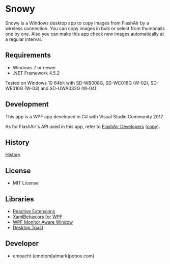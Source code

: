 ﻿# Snowy

Snowy is a Windows desktop app to copy images from FlashAir by a wireless connection. You can copy images in bulk or select from thumbnails one by one. Also you can make this app check new images automatically at a regular interval.

## Requirements

 * Windows 7 or newer
 * .NET Framework 4.5.2

Tested on Windows 10 64bit with SD-WB008G, SD-WC016G (W-02), SD-WE016G (W-03) and SD-UWA032G (W-04).

## Development

This app is a WPF app developed in C# with Visual Studio Community 2017.

As for FlashAir's API used in this app, refer to [FlashAir Developers](https://www.flashair-developers.com/)
 ([copy](https://flashair-developers.github.io/website/)).

## History

[History](HISTORY.md)

## License

 - MIT License

## Libraries

 - [Reactive Extensions](https://github.com/dotnet/reactive)
 - [XamlBehaviors for WPF](https://github.com/microsoft/XamlBehaviorsWpf)
 - [WPF Monitor Aware Window](https://github.com/emoacht/WpfMonitorAware)
 - [Desktop Toast](https://github.com/emoacht/DesktopToast)

## Developer

 - emoacht (emotom[atmark]pobox.com)

